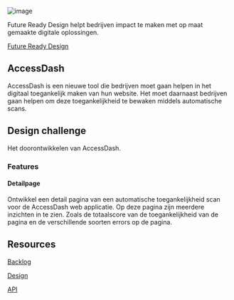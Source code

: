 ![image](https://github.com/user-attachments/assets/ee6d586f-ea46-467b-aad8-d78403e54d41)

Future Ready Design helpt bedrijven impact te maken met op maat gemaakte digitale oplossingen. 

[Future Ready Design](https://www.futureready.design/)

## AccessDash

AccessDash is een nieuwe tool die bedrijven moet gaan helpen in het digitaal toegankelijk maken van hun website. Het moet daarnaast bedrijven gaan helpen om deze toegankelijkheid te bewaken middels automatische scans.

## Design challenge

Het doorontwikkelen van AccessDash. 

### Features

#### Detailpage
Ontwikkel een detail pagina van een automatische toegankelijkheid scan voor de AccessDash web applicatie. Op deze pagina zijn meerdere inzichten in te zien. Zoals de totaalscore van de toegankelijkheid van de pagina en de verschillende soorten errors op de pagina.

## Resources

[Backlog](https://github.com/orgs/fdnd-agency/projects/33)

[Design](https://www.figma.com/design/7MRqNISwfDsh8aolpEaTjl/FDND-opdracht-AccessDash-Scan-Results?m=auto&t=AkmaF32XGHtGSAzK-6)

[API](https://fdnd-agency.directus.app/items/frd_site)
